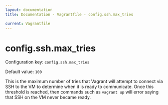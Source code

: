 ```yaml
---
layout: documentation
title: Documentation - Vagrantfile - config.ssh.max_tries

current: Vagrantfile
---
```

# config.ssh.max_tries

Configuration key: `config.ssh.max_tries`

Default value: `100`

This is the maximum number of tries that Vagrant will attempt to
connect via SSH to the VM to determine when it is ready to communicate.
Once this threshold is reached, then commands such as `vagrant up`
will error saying that SSH on the VM never became ready.
